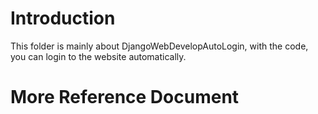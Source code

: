 # Introduction
This folder is mainly about DjangoWebDevelopAutoLogin, with the code, you can login to the website automatically.

# More Reference Document
